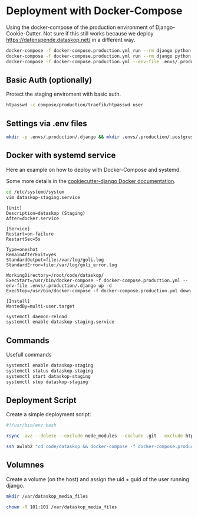 # Deployment with Docker-Compose

Using the docker-compose of the production environment of Django-Cookie-Cutter.
Not sure if this still works because we deploy <https://datenspende.dataskop.net/> in a different way.

```bash
docker-compose -f docker-compose.production.yml run --rm django python manage.py migrate
docker-compose -f docker-compose.production.yml run --rm django python manage.py createsuperuser
docker-compose -f docker-compose.production.yml --env-file .envs/.production/.django up
```

## Basic Auth (optionally)

Protect the staging enviroment with basic auth.

```bash
htpasswd -c compose/production/traefik/htpasswd user
```

## Settings via .env files

```bash
mkdir -p .envs/.production/.django && mkdir .envs/.production/.postgres
```

## Docker with systemd service

Here an example on how to deploy with Docker-Compose and systemd.

Some more details in the [cookiecutter-django Docker documentation](http://cookiecutter-django.readthedocs.io/en/latest/deployment-with-docker.html).

```bash
cd /etc/systemd/system
vim dataskop-staging.service
```

```
[Unit]
Description=dataskop (Staging)
After=docker.service

[Service]
Restart=on-failure
RestartSec=5s

Type=oneshot
RemainAfterExit=yes
StandardOutput=file:/var/log/goli.log
StandardError=file:/var/log/goli_error.log

WorkingDirectory=/root/code/dataskop/
ExecStart=/usr/bin/docker-compose -f docker-compose.production.yml --env-file .envs/.production/.django up -d
ExecStop=/usr/bin/docker-compose -f docker-compose.production.yml down

[Install]
WantedBy=multi-user.target
```

```bash
systemctl daemon-reload
systemctl enable dataskop-staging.service
```

## Commands

Usefull commands

```bash
systemctl enable dataskop-staging
systemctl status dataskop-staging
systemctl start dataskop-staging
systemctl stop dataskop-staging
```

## Deployment Script

Create a simple deployment script:

```bash
#!/usr/bin/env bash

rsync -avz --delete --exclude node_modules --exclude .git --exclude htpasswd . awlab2:~/code/dataskop

ssh awlab2 "cd code/dataskop && docker-compose -f docker-compose.production.yml up --detach --build && docker-compose -f docker-compose.production.yml run --rm django python manage.py migrate"
```

## Volumnes

Create a volume (on the host) and assign the uid + guid of the user running django.

```bash
mkdir /var/dataskop_media_files

chown -R 101:101 /var/dataskop_media_files
```
